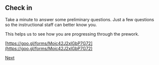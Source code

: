 ## Check in

Take a minute to answer some preliminary questions. Just a few questions so the instructional staff can better know you.

This helps us to see how you are progressing through the prework.

[https://goo.gl/forms/Moic42J2xIGbP7G72](https://goo.gl/forms/Moic42J2xIGbP7G72)


[Next](./09-prework)
